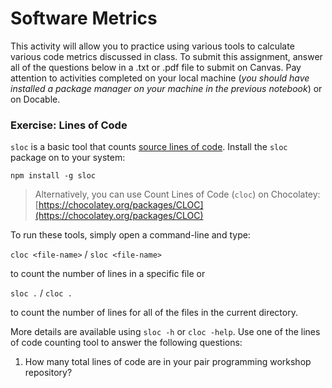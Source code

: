 # Software Metrics

This activity will allow you to practice using various tools to calculate various code metrics discussed in class. To submit this assignment, answer all of the questions below in a .txt or .pdf file to submit on Canvas. Pay attention to activities completed on your local machine (_you should have installed a package manager on your machine in the previous notebook_) or on Docable.

### Exercise: Lines of Code

`sloc` is a basic tool that counts [source lines of code](https://www.npmjs.com/package/sloc). Install the `sloc` package on to your system:

`npm install -g sloc`

> Alternatively, you can use Count Lines of Code (`cloc`) on Chocolatey: [https://chocolatey.org/packages/CLOC](https://chocolatey.org/packages/CLOC)

To run these tools, simply open a command-line and type:

```cloc <file-name>``` / ```sloc <file-name>``` 

to count the number of lines in a specific file or

```sloc .``` / ```cloc .``` 

to count the number of lines for all of the files in the current directory.

More details are available using `sloc -h` or `cloc -help`. Use one of the lines of code counting tool to answer the following questions:

1. How many total lines of code are in your pair programming workshop repository?
